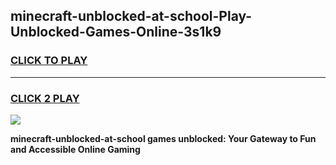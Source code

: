 
## minecraft-unblocked-at-school-Play-Unblocked-Games-Online-3s1k9
<h3>
<a href="https://premium76.site?title=minecraft-unblocked-at-school&ref=25A">CLICK TO PLAY</a></h3>
<hr>

<h3>
<a href="https://premium76.site?title=minecraft-unblocked-at-school&ref=25A">CLICK 2 PLAY</a>
  
</h3>

<a href="https://premium76.site?title=minecraft-unblocked-at-school&ref=25A"><img src="https://clearcache.store/games.png"></a>


**minecraft-unblocked-at-school games unblocked: Your Gateway to Fun and Accessible Online Gaming**

